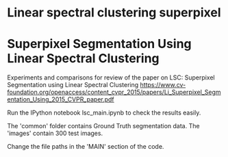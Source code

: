 # Linear spectral clustering superpixel

# Superpixel Segmentation Using Linear Spectral Clustering

Experiments and comparisons for review of the paper on LSC: 
Superpixel Segmentation using Linear Spectral Clustering
https://www.cv-foundation.org/openaccess/content_cvpr_2015/papers/Li_Superpixel_Segmentation_Using_2015_CVPR_paper.pdf


Run the IPython notebook lsc_main.ipynb to check the results easily.

The 'common' folder contains Ground Truth segmentation data.
The 'images' contain 300 test images. 

Change the file paths in the 'MAIN' section of the code.

